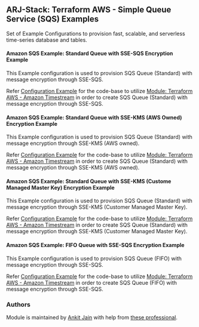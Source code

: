 ## ARJ-Stack: Terraform AWS - Simple Queue Service (SQS) Examples

Set of Example Configurations to provision fast, scalable, and serverless time-series database and tables.

#### Amazon SQS Example: Standard Queue with SSE-SQS Encryption Example

This Example configuration is used to provision SQS Queue (Standard) with message encryption through SSE-SQS.

Refer [Configuration Example](https://github.com/arjstack/terraform-aws-examples/tree/main/aws-sqs/standard-sse-sqs) for the code-base to utilize [Module: Terraform AWS - Amazon Timestream](https://github.com/arjstack/terraform-aws-sqs) in order to create SQS Queue (Standard) with message encryption through SSE-SQS.

#### Amazon SQS Example: Standard Queue with SSE-KMS (AWS Owned) Encryption Example

This Example configuration is used to provision SQS Queue (Standard) with message encryption through SSE-KMS (AWS owned).

Refer [Configuration Example](https://github.com/arjstack/terraform-aws-examples/tree/main/aws-sqs/standard-sse-kms) for the code-base to utilize [Module: Terraform AWS - Amazon Timestream](https://github.com/arjstack/terraform-aws-sqs) in order to create SQS Queue (Standard) with message encryption through SSE-KMS (AWS owned).

#### Amazon SQS Example: Standard Queue with SSE-KMS (Custome Managed Master Key) Encryption Example

This Example configuration is used to provision SQS Queue (Standard) with message encryption through SSE-KMS (Customer Managed Master Key).

Refer [Configuration Example](https://github.com/arjstack/terraform-aws-examples/tree/main/aws-sqs/standard-sse-kms-cmk) for the code-base to utilize [Module: Terraform AWS - Amazon Timestream](https://github.com/arjstack/terraform-aws-sqs) in order to create SQS Queue (Standard) with message encryption through SSE-KMS (Customer Managed Master Key).

#### Amazon SQS Example: FIFO Queue with SSE-SQS Encryption Example

This Example configuration is used to provision SQS Queue (FIFO) with message encryption through SSE-SQS.

Refer [Configuration Example](https://github.com/arjstack/terraform-aws-examples/tree/main/aws-sqs/fifo-sse-sqs) for the code-base to utilize [Module: Terraform AWS - Amazon Timestream](https://github.com/arjstack/terraform-aws-sqs) in order to create SQS Queue (FIFO) with message encryption through SSE-SQS.

### Authors

Module is maintained by [Ankit Jain](https://github.com/ankit-jn) with help from [these professional](https://github.com/arjstack/terraform-aws-examples/graphs/contributors).